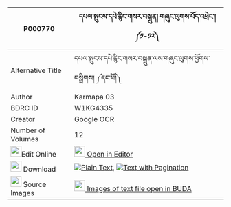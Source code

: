 |P000770|དཔལ་སྤུངས་དཔེ་རྙིང་གསར་བསྐྲུན། གཞུང་ལུགས་པོད་འཕྲེང་། ༼༡-༡༢༽ 
| --- | --- 
|Alternative Title |དཔལ་སྤུངས་དཔེ་རྙིང་གསར་བསྐྲུན་ལས་གཞུང་ལུགས་ཕྱོགས་བསྒྲིགས། ༼དང་པོ།༽
|Author| Karmapa 03
|BDRC ID | W1KG4335
|Creator | Google OCR
|Number of Volumes| 12
|<img width="25" src="https://img.icons8.com/color/25/000000/edit-property.png">Edit Online| [<img width="25" src="https://avatars.githubusercontent.com/u/45091458?s=200&v=4"> Open in Editor](http://editor.openpecha.org/P000770)
|<img width="25" src="https://img.icons8.com/fluent/48/000000/download-2.png"/>  Download | [![](https://img.icons8.com/color/20/000000/txt.png)Plain Text](https://github.com/Openpecha/P000770/releases/download/v2/pal_pung_pe_nying_ge_ra_trun_s_plain_P000770.zip), [![](https://img.icons8.com/color/20/000000/txt.png)Text with Pagination](https://github.com/Openpecha/P000770/releases/download/v2/pal_pung_pe_nying_ge_ra_trun_s_pages_P000770.zip)
|<img width="25" src="https://img.icons8.com/plasticine/100/000000/pictures-folder.png"/>  Source Images | [<img width="25" src="https://library.bdrc.io/icons/BUDA-small.svg"> Images of text file open in BUDA](https://library.bdrc.io/show/bdr:W1KG4335)